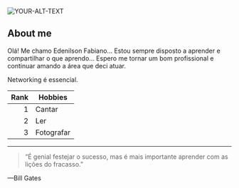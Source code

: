 <picture>
 <source media="(prefers-color-scheme: dark)" srcset="https://w7.pngwing.com/pngs/674/193/png-transparent-google-s-hello-google-logo-google-search-say-hi.png)">
 <source media="(prefers-color-scheme: light)" srcset="https://www.pngall.com/wp-content/uploads/5/Hello-PNG-Image.png)">
 <img alt="YOUR-ALT-TEXT" src="https://www.pngall.com/wp-content/uploads/5/Hello-PNG-Image.png)">
</picture>

## About me
Olá! Me chamo Edenilson Fabiano...
Estou sempre disposto a aprender e compartilhar o que aprendo...
Espero me tornar um bom profissional e continuar amando a área que deci atuar.

Networking é essencial.

| Rank |    Hobbies    |
|-----:|---------------|
|     1|   Cantar      |
|     2|   Ler         |
|     3|   Fotografar  |


---
>  “É genial festejar o sucesso, mas é mais importante aprender com as lições do fracasso.”

—Bill Gates
